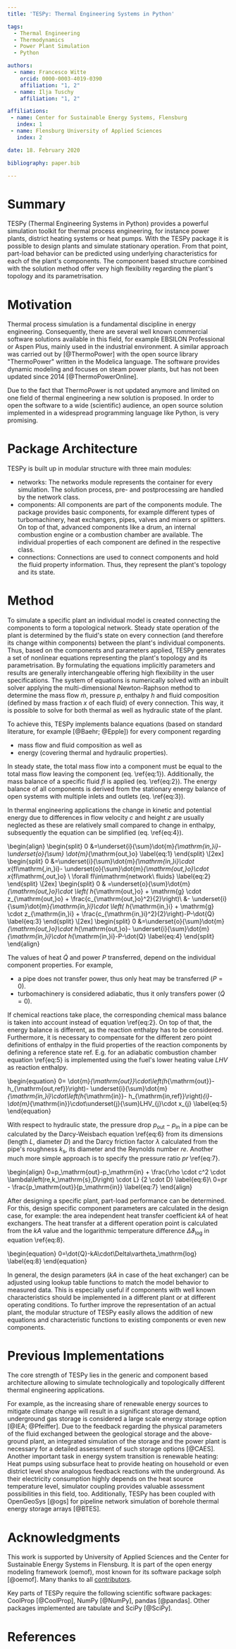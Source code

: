 ```yaml
---
title: 'TESPy: Thermal Engineering Systems in Python'

tags:
  - Thermal Engineering
  - Thermodynamics
  - Power Plant Simulation
  - Python

authors:
  - name: Francesco Witte
    orcid: 0000-0003-4019-0390
    affiliation: "1, 2"
  - name: Ilja Tuschy
    affiliation: "1, 2"

affiliations:
 - name: Center for Sustainable Energy Systems, Flensburg
   index: 1
 - name: Flensburg University of Applied Sciences
   index: 2

date: 18. February 2020

bibliography: paper.bib

---
```


# Summary

TESPy (Thermal Engineering Systems in Python) provides a powerful
simulation toolkit for thermal process engineering, for instance power plants,
district heating systems or heat pumps. With the TESPy package it is possible to
design plants and simulate stationary operation. From that point, part-load
behavior can be predicted using underlying characteristics for each of the
plant's components. The component based structure combined with the solution
method offer very high flexibility regarding the plant's topology and its
parametrisation.

# Motivation

Thermal process simulation is a fundamental discipline in energy engineering.
Consequently, there are several well known commercial software solutions
available in this field, for example EBSILON Professional or Aspen Plus, mainly
used in the industrial environment. A similar approach was carried out by
[@ThermoPower] with the open source library "ThermoPower" written in the
Modelica language. The software provides dynamic modeling and focuses on steam
power plants, but has not been updated since 2014 [@ThermoPowerOnline].

Due to the fact that ThermoPower is not updated anymore and limited on
one field of thermal engineering a new solution is proposed. In order to open
the software to a wide (scientific) audience, an open source solution
implemented in a widespread programming language like Python, is very promising.

# Package Architecture

TESPy is built up in modular structure with three main modules:

* networks: The networks module represents the container for every simulation.
  The solution process, pre- and postprocessing are handled by the network
  class.
* components: All components are part of the components module. The package
  provides basic components, for example different types of turbomachinery, heat
  exchangers, pipes, valves and mixers or splitters. On top of that, advanced
  components like a drum, an internal combustion engine or a combustion chamber
  are available. The individual properties of each component are defined in the respective class.
* connections: Connections are used to connect components and hold the fluid
  property information. Thus, they represent the plant's topology and its state.

# Method

To simulate a specific plant an individual model is created connecting the
components to form a topological network. Steady state operation of the plant is
determined by the fluid's state on every connection (and therefore its change
within components) between the plant's individual components. Thus, based on the
components and parameters applied, TESPy generates a set of nonlinear equations
representing the plant's topology and its parametrisation. By formulating the
equations implicitly parameters and results are generally interchangeable
offering high flexibility in the user specifications. The system of equations is
numerically solved with an inbuilt solver applying the multi-dimensional
Newton-Raphson method to determine the mass flow $\dot{m}$, pressure $p$,
enthalpy $h$ and fluid composition (defined by mass fraction $x$ of each fluid)
of every connection. This way, it is possible to solve for both thermal as well
as hydraulic state of the plant.

To achieve this, TESPy implements balance equations (based on standard
literature, for example [@Baehr; @Epple]) for every component regarding

* mass flow and fluid composition as well as
* energy (covering thermal and hydraulic properties).

In steady state, the total mass flow into a component must be equal to the total
mass flow leaving the component (eq. \ref{eq:1}). Additionally, the mass balance
of a specific fluid $fl$ is applied (eq. \ref{eq:2}). The energy balance of all
components is derived from the stationary energy balance of open systems with
multiple inlets and outlets (eq. \ref{eq:3}).

In thermal engineering applications the change in kinetic and potential energy
due to differences in flow velocity $c$ and height $z$ are usually neglected as
these are relatively small compared to change in enthalpy, subsequently the
equation can be simplified (eq. \ref{eq:4}).

\begin{align}
\begin{split}
0 &=\underset{i}{\sum}\dot{m}_{\mathrm{in,}i}-\underset{o}{\sum}
\dot{m}_{\mathrm{out,}o} \label{eq:1}
\end{split}
\\[2ex]
\begin{split}
0 &=\underset{i}{\sum}\dot{m}_{\mathrm{in,}i}\cdot x_{fl\mathrm{,in,}i}-
\underset{o}{\sum}\dot{m}_{\mathrm{out,}o}\cdot x_{fl\mathrm{,out,}o}
\ \forall fl\in\mathrm{network\ fluids} \label{eq:2}
\end{split}
\\[2ex]
\begin{split}
0 & =\underset{o}{\sum}\dot{m}_{\mathrm{out,}o}\cdot \left(
h_{\mathrm{out,}o} + \mathrm{g} \cdot z_{\mathrm{out,}o} +
\frac{c_{\mathrm{out,}o}^2}{2}\right)\\ &-
\underset{i}{\sum}\dot{m}_{\mathrm{in,}i}\cdot \left(
h_{\mathrm{in,}i} + \mathrm{g} \cdot z_{\mathrm{in,}i} +
\frac{c_{\mathrm{in,}i}^2}{2}\right)-P-\dot{Q} \label{eq:3}
\end{split}
\\[2ex]
\begin{split}
0 &=\underset{o}{\sum}\dot{m}_{\mathrm{out,}o}\cdot h_{\mathrm{out,}o}-
\underset{i}{\sum}\dot{m}_{\mathrm{in,}i}\cdot h_{\mathrm{in,}i}-P-\dot{Q}
\label{eq:4}
\end{split}
\end{align}

The values of heat $\dot{Q}$ and power $P$ transferred, depend on
the individual component properties. For example,

* a pipe does not transfer power, thus only heat may be transferred ($P=0$).
* turbomachinery is considered adiabatic, thus it only transfers power
  ($\dot{Q}=0$).

If chemical reactions take place, the corresponding chemical mass balance is
taken into account instead of equation \ref{eq:2}. On top of that, the energy
balance is different, as the reaction enthalpy has to be considered.
Furthermore, it is necessary to compensate for the different zero point
definitions of enthalpy in the fluid properties of the reaction components by
defining a reference state $\mathrm{ref}$. E.g. for an adiabatic combustion
chamber equation \ref{eq:5} is implemented using the fuel's lower heating value
$LHV$ as reaction enthalpy.

\begin{equation}
0=
\dot{m}_{\mathrm{out}}\cdot\left(h_{\mathrm{out}}-h_{\mathrm{out,ref}}\right)-
\underset{i}{\sum}\dot{m}_{\mathrm{in,}i}\cdot\left(h_{\mathrm{in}}-
h_{\mathrm{in,ref}}\right)_{i}-
\dot{m}_{\mathrm{in}}\cdot\underset{j}{\sum}LHV_{j}\cdot x_{j} \label{eq:5}
\end{equation}

With respect to hydraulic state, the pressure drop
$p_\mathrm{out}-p_\mathrm{in}$ in a pipe can be calculated
by the Darcy-Weisbach equation \ref{eq:6} from its dimensions (length $L$,
diameter $D$) and the Darcy friction factor $\lambda$ calculated from the
pipe's roughness $k_\mathrm{s}$, its diameter and the Reynolds number $re$.
Another much more simple approach is to specify the pressure ratio $pr$
\ref{eq:7}.

\begin{align}
0=p_\mathrm{out}-p_\mathrm{in} +
\frac{\rho \cdot c^2 \cdot \lambda\left(re,k_\mathrm{s},D\right) \cdot L}
{2 \cdot D} \label{eq:6}\\
0=pr - \frac{p_\mathrm{out}}{p_\mathrm{in}} \label{eq:7}
\end{align}

After designing a specific plant, part-load performance can be determined. For
this, design specific component parameters are calculated in the design case,
for example: the area independent heat transfer coefficient $kA$ of heat
exchangers. The heat transfer at a different operation point is calculated from
the $kA$ value and the logarithmic temperature difference
$\Delta\vartheta_\mathrm{log}$ in equation \ref{eq:8}.

 \begin{equation}
 0=\dot{Q}-kA\cdot\Delta\vartheta_\mathrm{log} \label{eq:8}
 \end{equation}

In general, the design parameters ($kA$ in case of the heat exchanger) can be
adjusted using lookup table functions to match the model behavior to measured
data. This is especially useful if components with well known characteristics
should be implemented in a different plant or at different operating conditions.
To further improve the representation of an actual plant, the modular structure
of TESPy easily allows the addition of new equations and characteristic
functions to existing components or even new components.

# Previous Implementations

The core strength of TESPy lies in the generic and component based architecture
allowing to simulate technologically and topologically different thermal
engineering applications.

For example, as the increasing share of renewable energy sources to mitigate
climate change will result in a significant storage demand, underground gas
storage is considered a large scale energy storage option [@IEA; @Pfeiffer]. Due
to the feedback regarding the physical parameters of the fluid exchanged between
the geological storage and the above-ground plant, an integrated simulation of
the storage and the power plant is necessary for a detailed assessment of such
storage options [@CAES]. Another important task in energy system transition is
renewable heating: Heat pumps using subsurface heat to provide heating on
household or even district level show analogous feedback reactions with the
underground. As their electricity consumption highly depends on the heat source
temperature level, simulator coupling provides valuable assessment possibilities
in this field, too. Additionally, TESPy has been coupled with OpenGeoSys
[@ogs] for pipeline network simulation of borehole thermal energy storage arrays
[@BTES].

# Acknowledgments

This work is supported by University of Applied Sciences and the Center for
Sustainable Energy Systems in Flensburg. It is part of the open energy modeling
framework (oemof), most known for its software package solph [@oemof]. Many
thanks to all
[contributors](https://github.com/oemof/tespy/graphs/contributors).

Key parts of TESPy require the following scientific software packages: CoolProp
[@CoolProp], NumPy [@NumPy], pandas [@pandas]. Other packages implemented are
tabulate and SciPy [@SciPy].

# References
